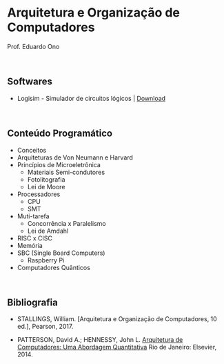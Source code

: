 # Arquitetura e Organização de Computadores

Prof. Eduardo Ono

<br>

## Softwares

- Logisim - Simulador de circuitos lógicos | [Download](https://sourceforge.net/projects/circuit/) 

<br>

## Conteúdo Programático

* Conceitos
* Arquiteturas de Von Neumann e Harvard
* Princípios de Microeletrônica
    * Materiais Semi-condutores
    * Fotolitografia
    * Lei de Moore
* Processadores
    * CPU
    * SMT
* Muti-tarefa
    * Concorrência x Paralelismo
    * Lei de Amdahl
* RISC x CISC
* Memória
* SBC (Single Board Computers)
    * Raspberry Pi
* Computadores Quânticos

<br>

## Bibliografia

- STALLINGS, William. [Arquitetura e Organização de Computadores, 10 ed.], Pearson, 2017.

- PATTERSON, David A.; HENNESSY, John L. [Arquitetura de Computadores: Uma Abordagem Quantitativa](https://archive.org/details/ArquiteturaDeComputadores) Rio de Janeiro: Elsevier, 2014.
